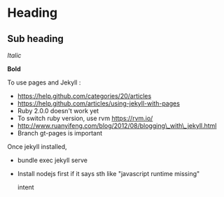 Heading
==========

Sub heading
----------

*Italic*

**Bold**

To use pages and Jekyll : 
- https://help.github.com/categories/20/articles
- https://help.github.com/articles/using-jekyll-with-pages
- Ruby 2.0.0 doesn't work yet
- To switch ruby version, use rvm https://rvm.io/
- http://www.ruanyifeng.com/blog/2012/08/blogging\_with\_jekyll.html
- Branch gt-pages is important

Once jekyll installed,
- bundle exec jekyll serve
- Install nodejs first if it says sth like "javascript runtime missing"

	intent
